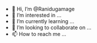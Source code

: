 - 👋 Hi, I’m @Ranidugamage
- 👀 I’m interested in ...
- 🌱 I’m currently learning ...
- 💞️ I’m looking to collaborate on ...
- 📫 How to reach me ...

<!---
Ranidugamage/Ranidugamage is a ✨ special ✨ repository because its `README.md` (this file) appears on your GitHub profile.
You can click the Preview link to take a look at your changes.
--->
